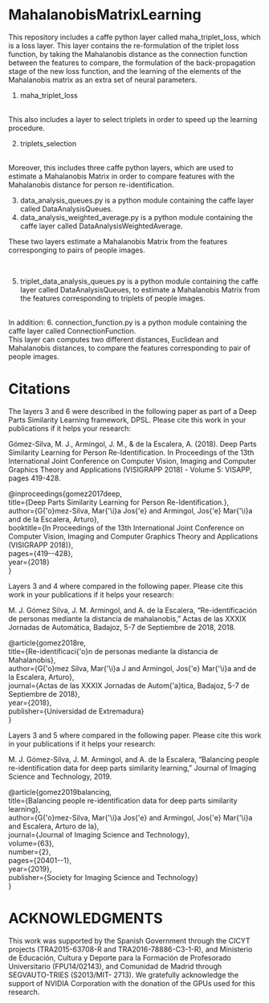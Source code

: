 # MahalanobisMatrixLearning

This repository includes a caffe python layer called maha_triplet_loss, which is a loss layer. This layer contains the re-formulation of the triplet loss function, by taking the Mahalanobis distance as the connection function between the features to compare, the formulation of the back-propagation stage of the new loss function, and the learning of the elements of the Mahalanobis matrix as an extra set of neural parameters.

1. maha_triplet_loss 

<br />
This also includes a layer to select triplets in order to speed up the learning procedure.

2. triplets_selection


<br />
Moreover, this includes three caffe python layers, which are used to estimate a Mahalanobis Matrix in order to compare features with the Mahalanobis distance for person re-identification.

3. data_analysis_queues.py is a python module containing the caffe layer called DataAnalysisQueues.
4. data_analysis_weighted_average.py is a python module containing the caffe layer called DataAnalysisWeightedAverage.

These two layers estimate a Mahalanobis Matrix from the features corresponging to pairs of people images.

<br />

5. triplet_data_analysis_queues.py is a python module containing the caffe layer called DataAnalysisQueues, to estimate a        Mahalanobis Matrix from the features corresponding to triplets of people images.

<br />
In addition:
6. connection_function.py is a python module containing the caffe layer called ConnectionFunction.<br />
   This layer can computes two different distances, Euclidean and Mahalanobis distances, to compare the features corresponding to pair of people images. 
<br />

# Citations

The layers 3 and 6 were described in the following paper as part of a Deep Parts Similarity Learning framework, DPSL. Please cite this work in your publications if it helps your research:

Gómez-Silva, M. J., Armingol, J. M., & de la Escalera, A. (2018). Deep Parts Similarity Learning for Person Re-Identification.  In Proceedings of the 13th International Joint Conference on Computer Vision, Imaging and Computer Graphics Theory and Applications (VISIGRAPP 2018) - Volume 5: VISAPP, pages 419-428.

@inproceedings{gomez2017deep,<br />
title={Deep Parts Similarity Learning for Person Re-Identification.},<br />
author={G{'o}mez-Silva, Mar{'\i}a Jos{'e} and Armingol, Jos{'e} Mar{'\i}a and de la Escalera, Arturo}, <br />
booktitle={In Proceedings of the 13th International Joint Conference on Computer Vision, Imaging and Computer Graphics Theory and Applications (VISIGRAPP 2018)}, <br />
pages={419--428}, <br />
year={2018} <br />
}

Layers 3 and 4 where compared in the following paper. Please cite this work in your publications if it helps your research:

M. J. Gómez Silva, J. M. Armingol, and A. de la Escalera, “Re-identificación de personas mediante la distancia de mahalanobis,” Actas de las XXXIX Jornadas de Automática, Badajoz, 5-7 de Septiembre de 2018, 2018.

@article{gomez2018re,<br />
  title={Re-identificaci{\'o}n de personas mediante la distancia de Mahalanobis},<br />
  author={G{\'o}mez Silva, Mar{\'\i}a J and Armingol, Jos{\'e} Mar{\'\i}a and de la Escalera, Arturo},<br />
  journal={Actas de las XXXIX Jornadas de Autom{\'a}tica, Badajoz, 5-7 de Septiembre de 2018},<br />
  year={2018},<br />
  publisher={Universidad de Extremadura}<br />
}


Layers 3 and 5 where compared in the following paper. Please cite this work in your publications if it helps your research:

M. J. Gómez-Silva, J. M. Armingol, and A. de la Escalera, “Balancing people re-identification data for deep parts similarity learning,” Journal of Imaging Science and Technology, 2019.

@article{gomez2019balancing,<br />
  title={Balancing people re-identification data for deep parts similarity learning},<br />
  author={G{\'o}mez-Silva, Mar{\'\i}a Jos{\'e} and Armingol, Jos{\'e} Mar{\'\i}a and Escalera, Arturo de la},<br />
  journal={Journal of Imaging Science and Technology},<br />
  volume={63},<br />
  number={2},<br />
  pages={20401--1},<br />
  year={2019},<br />
  publisher={Society for Imaging Science and Technology}<br />
}<br />


# ACKNOWLEDGMENTS
This work was supported by the Spanish Government through the CICYT projects (TRA2015-63708-R and TRA2016-78886-C3-1-R), and Ministerio de Educación, Cultura y Deporte para la Formación de Profesorado Universitario (FPU14/02143), and Comunidad de Madrid through SEGVAUTO-TRIES (S2013/MIT- 2713). We gratefully acknowledge the support of NVIDIA Corporation with the donation of the GPUs used for this research.
